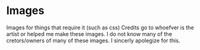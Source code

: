 # Images
Images for things that require it (such as css)
Credits go to whoefver is the artist or helped me make these images. I do not know many of the cretors/owners of many of these images. I sincerly apolegize for this.
